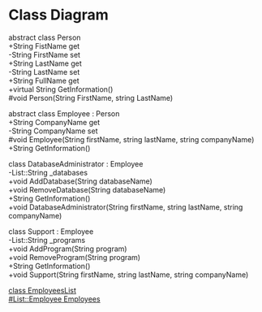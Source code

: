 # Class Diagram

abstract class Person \
+String FistName get \
-String FirstName set \
+String LastName get \
-String LastName set \
+String FullName get \
+virtual String GetInformation() \
#void Person(String FirstName, string LastName)

abstract class Employee : Person \
+String CompanyName get \
-String CompanyName set \
#void Employee(String firstName, string lastName, string companyName) \
+String GetInformation()

class DatabaseAdministrator : Employee \
-List::String _databases \
+void AddDatabase(String databaseName) \
+void RemoveDatabase(String databaseName) \
+String GetInformation() \
+void DatabaseAdministrator(String firstName, string lastName, string companyName)

class Support : Employee \
-List::String _programs \
+void AddProgram(String program) \
+void RemoveProgram(String program) \
+String GetInformation() \
+void Support(String firstName, string lastName, string companyName)

<ins>class EmployeesList<ins> \
<ins>#List::Employee Employees</ins>
